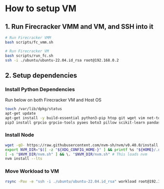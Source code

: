 # How to setup VM

## 1. Run Firecracker VMM and VM, and SSH into it
```bash
# Run Firecracker VMM
bash scripts/fc_vmm.sh

# Run Firecracker VM
bash scripts/run_fc.sh
ssh -i ./ubuntu/ubuntu-22.04.id_rsa root@192.168.0.2
```

## 2. Setup dependencies
### Install Python Dependencies 

Run below on both Firecracker VM and Host OS

```bash
touch /var/lib/dpkg/status
apt-get update
apt-get install -y build-essential python3-pip htop git wget vim net-tools rsync
pip3 install grpcio grpcio-tools pyaes boto3 pillow scikit-learn pandas
```

### Install Node

```bash
wget -qO- https://raw.githubusercontent.com/nvm-sh/nvm/v0.40.0/install.sh | bash
export NVM_DIR="$([ -z "${XDG_CONFIG_HOME-}" ] && printf %s "${HOME}/.nvm" || printf %s "${XDG_CONFIG_HOME}/nvm")"
[ -s "$NVM_DIR/nvm.sh" ] && \. "$NVM_DIR/nvm.sh" # This loads nvm
nvm install --lts
```

### Move Workload to VM

```bash
rsync -Pav -e "ssh -i ./ubuntu/ubuntu-22.04.id_rsa" workload root@192.168.0.2:/root/.
```